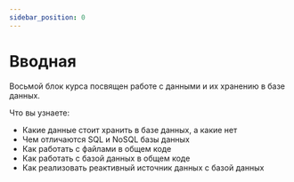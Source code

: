 ```yaml
---
sidebar_position: 0
---
```


# Вводная
Восьмой блок курса посвящен работе с данными и их хранению в базе данных.

Что вы узнаете:
- Какие данные стоит хранить в базе данных, а какие нет
- Чем отличаются SQL и NoSQL базы данных
- Как работать с файлами в общем коде
- Как работать с базой данных в общем коде
- Как реализовать реактивный источник данных с базой данных

